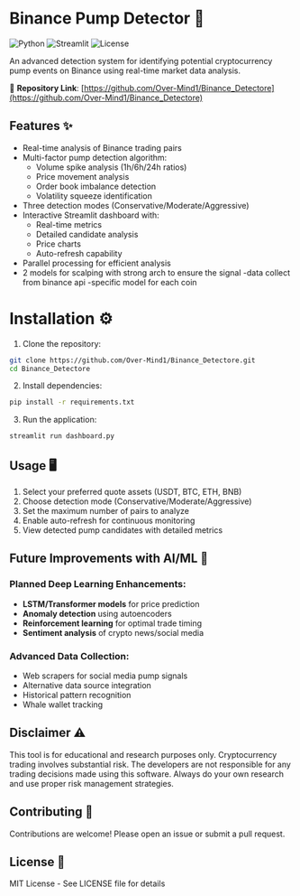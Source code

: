 # Binance Pump Detector 🚀

![Python](https://img.shields.io/badge/Python-3.8+-blue.svg)
![Streamlit](https://img.shields.io/badge/Streamlit-1.22.0-FF4B4B.svg)
![License](https://img.shields.io/badge/License-MIT-green.svg)

An advanced detection system for identifying potential cryptocurrency pump events on Binance using real-time market data analysis.

🔗 **Repository Link**: [https://github.com/Over-Mind1/Binance_Detectore](https://github.com/Over-Mind1/Binance_Detectore)

## Features ✨

- Real-time analysis of Binance trading pairs
- Multi-factor pump detection algorithm:
  - Volume spike analysis (1h/6h/24h ratios)
  - Price movement analysis
  - Order book imbalance detection
  - Volatility squeeze identification
- Three detection modes (Conservative/Moderate/Aggressive)
- Interactive Streamlit dashboard with:
  - Real-time metrics
  - Detailed candidate analysis
  - Price charts
  - Auto-refresh capability
- Parallel processing for efficient analysis
- 2 models for scalping with strong arch to ensure the signal 
-data collect from binance api
-specific model for each coin
# Installation ⚙️

1. Clone the repository:
```bash
git clone https://github.com/Over-Mind1/Binance_Detectore.git
cd Binance_Detectore
```

2. Install dependencies:
```bash
pip install -r requirements.txt
```

3. Run the application:
```bash
streamlit run dashboard.py
```

## Usage 🖥️

1. Select your preferred quote assets (USDT, BTC, ETH, BNB)
2. Choose detection mode (Conservative/Moderate/Aggressive)
3. Set the maximum number of pairs to analyze
4. Enable auto-refresh for continuous monitoring
5. View detected pump candidates with detailed metrics

## Future Improvements with AI/ML 🧠

### Planned Deep Learning Enhancements:
- **LSTM/Transformer models** for price prediction
- **Anomaly detection** using autoencoders
- **Reinforcement learning** for optimal trade timing
- **Sentiment analysis** of crypto news/social media

### Advanced Data Collection:
- Web scrapers for social media pump signals
- Alternative data source integration
- Historical pattern recognition
- Whale wallet tracking

## Disclaimer ⚠️

This tool is for educational and research purposes only. Cryptocurrency trading involves substantial risk. The developers are not responsible for any trading decisions made using this software. Always do your own research and use proper risk management strategies.

## Contributing 🤝

Contributions are welcome! Please open an issue or submit a pull request.

## License 📄

MIT License - See LICENSE file for details